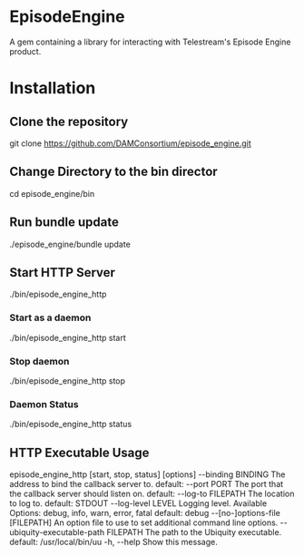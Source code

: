 # EpisodeEngine

  A gem containing a library for interacting with Telestream's Episode Engine product.

# Installation

## Clone the repository
git clone https://github.com/DAMConsortium/episode_engine.git

## Change Directory to the bin director
cd episode_engine/bin

## Run bundle update
./episode_engine/bundle update

## Start HTTP Server

./bin/episode_engine_http

### Start as a daemon
./bin/episode_engine_http start

### Stop daemon
./bin/episode_engine_http stop

### Daemon Status
./bin/episode_engine_http status

## HTTP Executable Usage
episode_engine_http [start, stop, status] [options]
    --binding BINDING            The address to bind the callback server to.
                                    default:
    --port PORT                  The port that the callback server should listen on.
                                    default:
    --log-to FILEPATH            The location to log to.
                                    default: STDOUT
    --log-level LEVEL            Logging level. Available Options: debug, info, warn, error, fatal
                                    default: debug
    --[no-]options-file [FILEPATH]
                                 An option file to use to set additional command line options.
    --ubiquity-executable-path FILEPATH
                                 The path to the Ubiquity executable.
                                 default: /usr/local/bin/uu
    -h, --help                       Show this message.